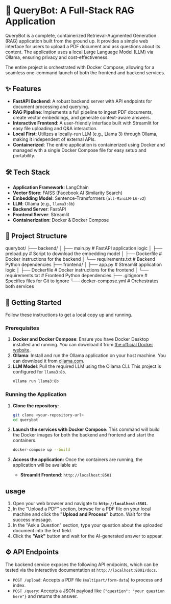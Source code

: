 # 📄 QueryBot: A Full-Stack RAG Application

QueryBot is a complete, containerized Retrieval-Augmented Generation (RAG) application built from the ground up. It provides a simple web interface for users to upload a PDF document and ask questions about its content. The application uses a local Large Language Model (LLM) via Ollama, ensuring privacy and cost-effectiveness.

The entire project is orchestrated with Docker Compose, allowing for a seamless one-command launch of both the frontend and backend services.

## ✨ Features

* **FastAPI Backend**: A robust backend server with API endpoints for document processing and querying.
* **RAG Pipeline**: Implements a full pipeline to ingest PDF documents, create vector embeddings, and generate context-aware answers.
* **Interactive Frontend**: A user-friendly interface built with Streamlit for easy file uploading and Q&A interaction.
* **Local First**: Utilizes a locally-run LLM (e.g., Llama 3) through Ollama, making it independent of external APIs.
* **Containerized**: The entire application is containerized using Docker and managed with a single Docker Compose file for easy setup and portability.

## 🛠️ Tech Stack

* **Application Framework**: LangChain
* **Vector Store**: FAISS (Facebook AI Similarity Search)
* **Embedding Model**: Sentence-Transformers (`all-MiniLM-L6-v2`)
* **LLM**: Ollama (e.g., `llama3:8b`)
* **Backend Server**: FastAPI
* **Frontend Server**: Streamlit
* **Containerization**: Docker & Docker Compose

## 📂 Project Structure

querybot/
├── backend/
│   ├── main.py               # FastAPI application logic
│   ├── preload.py            # Script to download the embedding model
│   ├── Dockerfile            # Docker instructions for the backend
│   └── requirements.txt      # Backend Python dependencies
├── frontend/
│   ├── app.py                # Streamlit application logic
│   ├── Dockerfile            # Docker instructions for the frontend
│   └── requirements.txt      # Frontend Python dependencies
├── .gitignore                # Specifies files for Git to ignore
└── docker-compose.yml        # Orchestrates both services

## 🚀 Getting Started

Follow these instructions to get a local copy up and running.

### Prerequisites

1.  **Docker and Docker Compose**: Ensure you have Docker Desktop installed and running. You can download it from [the official Docker website](https://www.docker.com/products/docker-desktop/).
2.  **Ollama**: Install and run the Ollama application on your host machine. You can download it from [ollama.com](https://ollama.com/).
3.  **LLM Model**: Pull the required LLM using the Ollama CLI. This project is configured for `llama3:8b`.
    ```bash
    ollama run llama3:8b
    ```

### Running the Application

1.  **Clone the repository:**
    ```bash
    git clone <your-repository-url>
    cd querybot
    ```

2.  **Launch the services with Docker Compose:**
    This command will build the Docker images for both the backend and frontend and start the containers.
    ```bash
    docker-compose up --build
    ```

3.  **Access the application:**
    Once the containers are running, the application will be available at:
    * **Streamlit Frontend**: `http://localhost:8501`

##  usage

1.  Open your web browser and navigate to **`http://localhost:8501`**.
2.  In the "Upload a PDF" section, browse for a PDF file on your local machine and click the **"Upload and Process"** button. Wait for the success message.
3.  In the "Ask a Question" section, type your question about the uploaded document into the text field.
4.  Click the **"Ask"** button and wait for the AI-generated answer to appear.

## ⚙️ API Endpoints

The backend service exposes the following API endpoints, which can be tested via the interactive documentation at `http://localhost:8001/docs`.

* `POST /upload`: Accepts a PDF file (`multipart/form-data`) to process and index.
* `POST /query`: Accepts a JSON payload like `{"question": "your question here"}` and returns the answer.